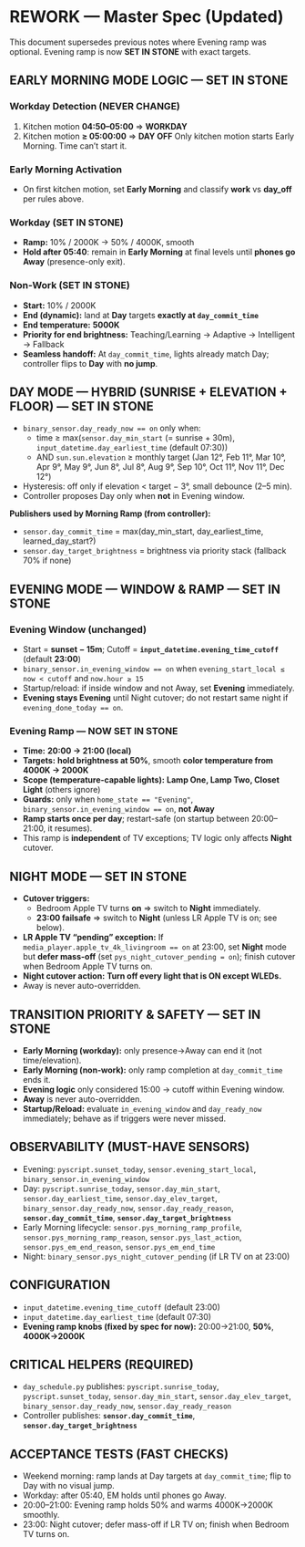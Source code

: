 # REWORK — Master Spec (Updated)

This document supersedes previous notes where Evening ramp was optional. Evening ramp is now **SET IN STONE** with exact targets.

## EARLY MORNING MODE LOGIC — SET IN STONE
### Workday Detection (NEVER CHANGE)
1) Kitchen motion **04:50–05:00** ⇒ **WORKDAY**
2) Kitchen motion **≥ 05:00:00** ⇒ **DAY OFF**
Only kitchen motion starts Early Morning. Time can’t start it.

### Early Morning Activation
- On first kitchen motion, set **Early Morning** and classify **work** vs **day_off** per rules above.

### Workday (SET IN STONE)
- **Ramp:** 10% / 2000K → 50% / 4000K, smooth
- **Hold after 05:40**: remain in **Early Morning** at final levels until **phones go Away** (presence-only exit).

### Non‑Work (SET IN STONE)
- **Start:** 10% / 2000K  
- **End (dynamic):** land at **Day** targets **exactly at `day_commit_time`**  
- **End temperature:** **5000K**  
- **Priority for end brightness:** Teaching/Learning → Adaptive → Intelligent → Fallback
- **Seamless handoff:** At `day_commit_time`, lights already match Day; controller flips to **Day** with **no jump**.

## DAY MODE — HYBRID (SUNRISE + ELEVATION + FLOOR) — SET IN STONE
- `binary_sensor.day_ready_now == on` only when:
  - time ≥ max(`sensor.day_min_start` (= sunrise + 30m), `input_datetime.day_earliest_time` (default 07:30))
  - AND `sun.sun.elevation` ≥ monthly target (Jan 12°, Feb 11°, Mar 10°, Apr 9°, May 9°, Jun 8°, Jul 8°, Aug 9°, Sep 10°, Oct 11°, Nov 11°, Dec 12°)
- Hysteresis: off only if elevation < target − 3°, small debounce (2–5 min).
- Controller proposes Day only when **not** in Evening window.

**Publishers used by Morning Ramp (from controller):**
- `sensor.day_commit_time` = max(day_min_start, day_earliest_time, learned_day_start?)
- `sensor.day_target_brightness` = brightness via priority stack (fallback 70% if none)

## EVENING MODE — WINDOW & RAMP — SET IN STONE
### Evening Window (unchanged)
- Start = **sunset − 15m**; Cutoff = **`input_datetime.evening_time_cutoff`** (default **23:00**)
- `binary_sensor.in_evening_window == on` when `evening_start_local ≤ now < cutoff` and `now.hour ≥ 15`
- Startup/reload: if inside window and not Away, set **Evening** immediately.
- **Evening stays Evening** until Night cutover; do not restart same night if `evening_done_today == on`.

### Evening Ramp — NOW SET IN STONE
- **Time:** **20:00 → 21:00 (local)**  
- **Targets:** **hold brightness at 50%**, smooth **color temperature from 4000K → 2000K**  
- **Scope (temperature-capable lights):** **Lamp One, Lamp Two, Closet Light** (others ignore)  
- **Guards:** only when `home_state == "Evening"`, `binary_sensor.in_evening_window == on`, **not Away**  
- **Ramp starts once per day**; restart-safe (on startup between 20:00–21:00, it resumes).  
- This ramp is **independent** of TV exceptions; TV logic only affects **Night** cutover.

## NIGHT MODE — SET IN STONE
- **Cutover triggers:**
  - Bedroom Apple TV turns **on** ⇒ switch to **Night** immediately.
  - **23:00 failsafe** ⇒ switch to **Night** (unless LR Apple TV is on; see below).
- **LR Apple TV “pending” exception:** If `media_player.apple_tv_4k_livingroom == on` at 23:00, set **Night** mode but **defer mass-off** (set `pys_night_cutover_pending = on`); finish cutover when Bedroom Apple TV turns on.
- **Night cutover action:** **Turn off every light that is ON except WLEDs.**
- Away is never auto-overridden.

## TRANSITION PRIORITY & SAFETY — SET IN STONE
- **Early Morning (workday):** only presence→Away can end it (not time/elevation).
- **Early Morning (non‑work):** only ramp completion at `day_commit_time` ends it.
- **Evening logic** only considered 15:00 → cutoff within Evening window.
- **Away** is never auto-overridden.
- **Startup/Reload:** evaluate `in_evening_window` and `day_ready_now` immediately; behave as if triggers were never missed.

## OBSERVABILITY (MUST-HAVE SENSORS)
- Evening: `pyscript.sunset_today`, `sensor.evening_start_local`, `binary_sensor.in_evening_window`
- Day: `pyscript.sunrise_today`, `sensor.day_min_start`, `sensor.day_earliest_time`, `sensor.day_elev_target`, `binary_sensor.day_ready_now`, `sensor.day_ready_reason`, **`sensor.day_commit_time`**, **`sensor.day_target_brightness`**
- Early Morning lifecycle: `sensor.pys_morning_ramp_profile`, `sensor.pys_morning_ramp_reason`, `sensor.pys_last_action`, `sensor.pys_em_end_reason`, `sensor.pys_em_end_time`
- Night: `binary_sensor.pys_night_cutover_pending` (if LR TV on at 23:00)

## CONFIGURATION
- `input_datetime.evening_time_cutoff` (default 23:00)
- `input_datetime.day_earliest_time` (default 07:30)
- **Evening ramp knobs (fixed by spec for now):** 20:00→21:00, **50%**, **4000K→2000K**

## CRITICAL HELPERS (REQUIRED)
- `day_schedule.py` publishes: `pyscript.sunrise_today`, `pyscript.sunset_today`, `sensor.day_min_start`, `sensor.day_elev_target`, `binary_sensor.day_ready_now`, `sensor.day_ready_reason`
- Controller publishes: **`sensor.day_commit_time`**, **`sensor.day_target_brightness`**

## ACCEPTANCE TESTS (FAST CHECKS)
- Weekend morning: ramp lands at Day targets at `day_commit_time`; flip to Day with no visual jump.
- Workday: after 05:40, EM holds until phones go Away.
- 20:00–21:00: Evening ramp holds 50% and warms 4000K→2000K smoothly.
- 23:00: Night cutover; defer mass-off if LR TV on; finish when Bedroom TV turns on.
